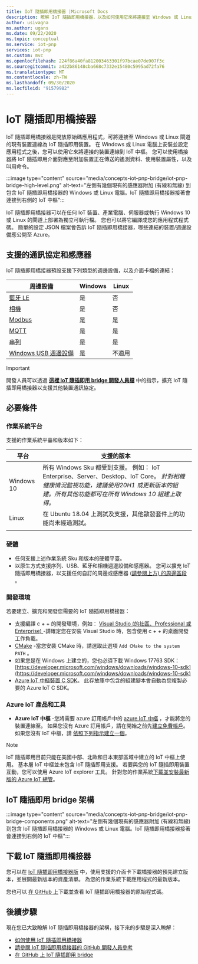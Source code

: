 ```yaml
---
title: IoT 隨插即用橋接器 |Microsoft Docs
description: 瞭解 IoT 隨插即用橋接器，以及如何使用它來將連接至 Windows 或 Linux 閘道的現有裝置連線為 IoT 隨插即用裝置。
author: usivagna
ms.author: ugans
ms.date: 09/22/2020
ms.topic: conceptual
ms.service: iot-pnp
services: iot-pnp
ms.custom: mvc
ms.openlocfilehash: 224f86a40fa812003463301f97bcae07de907f3c
ms.sourcegitcommit: a422b86148cba668c7332e15480c5995ad72fa76
ms.translationtype: MT
ms.contentlocale: zh-TW
ms.lasthandoff: 09/30/2020
ms.locfileid: "91579982"
---
```

# <a name="iot-plug-and-play-bridge"></a>IoT 隨插即用橋接器

IoT 隨插即用橋接器是開放原始碼應用程式，可將連接至 Windows 或 Linux 閘道的現有裝置連線為 IoT 隨插即用裝置。 在 Windows 或 Linux 電腦上安裝並設定應用程式之後，您可以使用它來將連接的裝置連線到 IoT 中樞。 您可以使用橋接器將 IoT 隨插即用介面對應至附加裝置正在傳送的遙測資料、使用裝置屬性，以及叫用命令。

:::image type="content" source="media/concepts-iot-pnp-bridge/iot-pnp-bridge-high-level.png" alt-text="左側有幾個現有的感應器附加 (有線和無線) 到包含 IoT 隨插即用橋接器的 Windows 或 Linux 電腦。IoT 隨插即用橋接器接著會連接到右側的 IoT 中樞":::

IoT 隨插即用橋接器可以在任何 IoT 裝置、產業電腦、伺服器或執行 Windows 10 或 Linux 的閘道上部署為獨立可執行檔。 您也可以將它編譯成您的應用程式程式碼。 簡單的設定 JSON 檔案會告訴 IoT 隨插即用橋接器，哪些連結的裝置/週邊設備應公開至 Azure。

## <a name="supported-protocols-and-sensors"></a>支援的通訊協定和感應器

IoT 隨插即用橋接器預設支援下列類型的週邊設備，以及介面卡檔的連結：

|周邊設備|Windows|Linux|
|---------|---------|---------|
|[藍牙 LE](https://aka.ms/iot-pnp-bridge-bluetooth)       |是|否|
|[相機](https://aka.ms/iot-pnp-bridge-camera)               |是|否|
|[Modbus](https://aka.ms/iot-pnp-bridge-modbus)                |是|是|
|[MQTT](https://aka.ms/iot-pnp-bridge-mqtt)                    |是|是|
|[串列](https://aka.ms/iot-pnp-bridge-serial)                |是|是|
|[Windows USB 週邊設備](https://aka.ms/iot-pnp-bridge-usb)  |是|不適用|

>[!Important]
>開發人員可以透過 **[這裡 IoT 隨插即用 bridge 開發人員檔](https://aka.ms/iot-pnp-bridge-dev-doc)** 中的指示，擴充 IoT 隨插即用橋接器以支援其他裝置通訊協定。

## <a name="prerequisites"></a>必要條件

### <a name="os-platform"></a>作業系統平台

支援的作業系統平臺和版本如下：

|平台  |支援的版本  |
|---------|---------|
|Windows 10 |     所有 Windows Sku 都受到支援。 例如： IoT Enterprise、Server、Desktop、IoT Core。 *針對相機健康情況監視功能，建議使用20H1 或更新版本的組建。所有其他功能都可在所有 Windows 10 組建上取得。*  |
|Linux     |在 Ubuntu 18.04 上測試及支援，其他散發套件上的功能尚未經過測試。         |
||

### <a name="hardware"></a>硬體

- 任何支援上述作業系統 Sku 和版本的硬體平臺。
- 以原生方式支援序列、USB、藍牙和相機週邊設備和感應器。 您可以擴充 IoT 隨插即用橋接器，以支援任何自訂的周邊或感應器 ([請參閱上方) 的周邊區段](#iot-plug-and-play-bridge) 。

### <a name="development-environment"></a>開發環境

若要建立、擴充和開發您需要的 IoT 隨插即用橋接器：  

- 支援編譯 c + + 的開發環境，例如： [Visual Studio (的社區、Professional 或 Enterprise) ](https://visualstudio.microsoft.com/downloads/)-請確定您在安裝 Visual Studio 時，包含使用 c + + 的桌面開發工作負載。
- [CMake](https://cmake.org/download/) -當您安裝 CMake 時，請選取此選項 `Add CMake to the system PATH` 。
- 如果您是在 Windows 上建立的，您也必須下載 Windows 17763 SDK： [https://developer.microsoft.com/windows/downloads/windows-10-sdk](https://developer.microsoft.com/windows/downloads/windows-10-sdk)
- [Azure IoT 中樞裝置 C SDK](https://github.com/Azure/azure-iot-sdk-c)。 此存放庫中包含的組建腳本會自動為您複製必要的 Azure IoT C SDK。

### <a name="azure-iot-products-and-tools"></a>Azure IoT 產品和工具

- **Azure IoT 中樞** -您將需要 azure 訂用帳戶中的 [azure IoT 中樞](https://docs.microsoft.com/azure/iot-hub/) ，才能將您的裝置連線至。 如果您沒有 Azure 訂用帳戶，請在開始之前先[建立免費帳戶](https://azure.microsoft.com/free/)。 如果您沒有 IoT 中樞，請 [依照下列指示建立一個](https://docs.microsoft.com/azure/iot-hub/iot-hub-create-using-cli)。

> [!Note]
> IoT 隨插即用目前只能在美國中部、北歐和日本東部區域中建立的 IoT 中樞上使用。 基本層 IoT 中樞並未包含 IoT 隨插即用支援。 若要與您的 IoT 隨插即用裝置互動，您可以使用 Azure IoT explorer 工具。 針對您的作業系統[下載並安裝最新版的 Azure IoT 總管](./howto-use-iot-explorer.md)。

## <a name="iot-plug-and-play-bridge-architecture"></a>IoT 隨插即用 bridge 架構

:::image type="content" source="media/concepts-iot-pnp-bridge/iot-pnp-bridge-components.png" alt-text="左側有幾個現有的感應器附加 (有線和無線) 到包含 IoT 隨插即用橋接器的 Windows 或 Linux 電腦。IoT 隨插即用橋接器接著會連接到右側的 IoT 中樞":::

## <a name="download-iot-plug-and-play-bridge"></a>下載 IoT 隨插即用橋接器

您可以在 [IoT 隨插即用橋接器版](https://aka.ms/iot-pnp-bridge-releases) 中，使用支援的介面卡下載橋接器的預先建立版本，並展開最新版本的資產清單。 為您的作業系統下載應用程式的最新版本。

您也可以 [在 GitHub 上](https://aka.ms/bridge)下載並查看 IoT 隨插即用橋接器的原始程式碼。

## <a name="next-steps"></a>後續步驟

現在您已大致瞭解 IoT 隨插即用橋接器的架構，接下來的步驟是深入瞭解：

- [如何使用 IoT 隨插即用橋接器](./howto-use-iot-pnp-bridge.md)
- [請參閱 IoT 隨插即用橋接器的 GitHub 開發人員參考](https://aka.ms/iot-pnp-bridge-dev-doc)
- [在 GitHub 上 IoT 隨插即用 bridge](https://aka.ms/iotplugandplaybridge)
